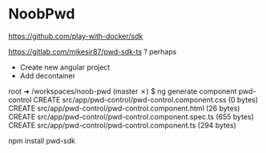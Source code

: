 # NoobPwd

https://github.com/play-with-docker/sdk

https://gitlab.com/mikesir87/pwd-sdk-ts ? perhaps



*  Create new angular project
*  Add decontainer


root ➜ /workspaces/noob-pwd (master ✗) $ ng generate component pwd-control
CREATE src/app/pwd-control/pwd-control.component.css (0 bytes)
CREATE src/app/pwd-control/pwd-control.component.html (26 bytes)
CREATE src/app/pwd-control/pwd-control.component.spec.ts (655 bytes)
CREATE src/app/pwd-control/pwd-control.component.ts (294 bytes)



npm install pwd-sdk